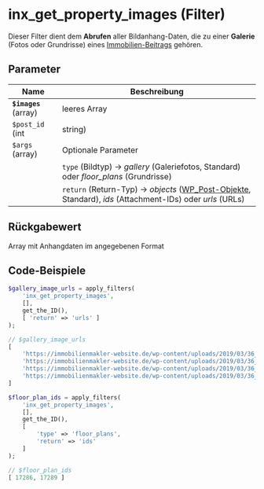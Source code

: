 # inx_get_property_images (Filter)

Dieser Filter dient dem **Abrufen** aller Bildanhang-Daten, die zu einer **Galerie** (Fotos oder Grundrisse) eines [Immobilien-Beitrags](/beitragsarten-taxonomien) gehören.

[](_info_add_on_hooks.md ':include')

## Parameter

| Name | Beschreibung |
| ---- | ------------ |
| **`$images`** (array) | leeres Array |
| `$post_id` (int|string) | ID des Immobilien-Beitrags (optional, Standard: aktueller Beitrag) |
| `$args` (array) | Optionale Parameter |
| | `type` (Bildtyp) → *gallery* (Galeriefotos, Standard) oder *floor_plans* (Grundrisse) |
| | `return` (Return-Typ) → *objects* ([WP_Post-Objekte](https://developer.wordpress.org/reference/classes/wp_post/), Standard), *ids* (Attachment-IDs) oder *urls* (URLs) |

## Rückgabewert

Array mit Anhangdaten im angegebenen Format

## Code-Beispiele

```php
$gallery_image_urls = apply_filters(
	'inx_get_property_images',
	[],
	get_the_ID(),
	[ 'return' => 'urls' ]
);

// $gallery_image_urls
[
	'https://immobilienmakler-website.de/wp-content/uploads/2019/03/36_flo-pappert-201009-unsplash.jpg',
    'https://immobilienmakler-website.de/wp-content/uploads/2019/03/36_ialicante-mediterranean-homes-475799-unsplash.jpg',
    'https://immobilienmakler-website.de/wp-content/uploads/2019/03/36_vinicius-amano-692823-unsplash.jpg',
    'https://immobilienmakler-website.de/wp-content/uploads/2019/03/36_kari-shea-254186-unsplash.jpg'
]
```

```php
$floor_plan_ids = apply_filters(
	'inx_get_property_images',
	[],
	get_the_ID(),
	[
		'type' => 'floor_plans',
		'return' => 'ids'
	]
);

// $floor_plan_ids
[ 17286, 17289 ]
```

[](_backlink.md ':include')